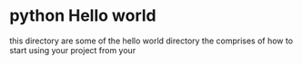  # python Hello world
this directory are some of the hello world directory the comprises of 
how to start using your project from your 
